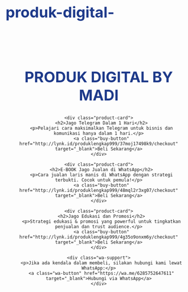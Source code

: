 # produk-digital-
<!DOCTYPE html>
<html lang="id">
<head>
  <meta charset="UTF-8" />
  <meta name="viewport" content="width=device-width, initial-scale=1.0"/>
  <title>PRODUK DIGITAL BY MADI</title>
  <style>
    @import url('https://fonts.googleapis.com/css2?family=Poppins:wght@400;600&display=swap');

    body {
      font-family: 'Poppins', sans-serif;
      margin: 0;
      padding: 0;
      background: linear-gradient(to right, #dbeafe, #f5f3ff);
      animation: fadeIn 1s ease-in-out;
    }

    .container {
      max-width: 900px;
      margin: auto;
      padding: 40px 20px;
      text-align: center;
    }

    h1 {
      font-size: 2.5rem;
      margin-bottom: 30px;
      color: #1e3a8a;
    }

    .product-card {
      background: #ffffff;
      margin: 20px auto;
      padding: 30px;
      border-radius: 20px;
      box-shadow: 0 10px 25px rgba(0, 0, 0, 0.05);
      transition: transform 0.3s ease, box-shadow 0.3s ease;
      max-width: 600px;
      opacity: 0;
      transform: translateY(30px);
      animation: slideUp 0.8s ease forwards;
    }

    .product-card:nth-child(2) { animation-delay: 0.2s; }
    .product-card:nth-child(3) { animation-delay: 0.4s; }
    .product-card:nth-child(4) { animation-delay: 0.6s; }

    .product-card:hover {
      transform: translateY(-5px);
      box-shadow: 0 15px 30px rgba(0, 0, 0, 0.1);
    }

    .product-card h2 {
      color: #1e40af;
      margin-top: 0;
    }

    .product-card p {
      color: #555;
    }

    .buy-button, .wa-button {
      display: inline-block;
      margin-top: 15px;
      padding: 12px 25px;
      background: #1e40af;
      color: #fff;
      text-decoration: none;
      border-radius: 8px;
      font-weight: 600;
      transition: background 0.3s ease;
    }

    .buy-button:hover, .wa-button:hover {
      background: #1e3a8a;
    }

    .wa-support {
      margin-top: 50px;
    }

    @keyframes slideUp {
      to {
        opacity: 1;
        transform: translateY(0);
      }
    }

    @keyframes fadeIn {
      from { opacity: 0; }
      to { opacity: 1; }
    }
  </style>
</head>
<body>
  <div class="container">
    <h1>PRODUK DIGITAL BY MADI</h1>

    <div class="product-card">
      <h2>Jago Telegram Dalam 1 Hari</h2>
      <p>Pelajari cara maksimalkan Telegram untuk bisnis dan komunikasi hanya dalam 1 hari.</p>
      <a class="buy-button" href="http://lynk.id/produklengkap999/37moj17498k9/checkout" target="_blank">Beli Sekarang</a>
    </div>

    <div class="product-card">
      <h2>E-BOOK Jago Jualan di WhatsApp</h2>
      <p>Cara jualan laris manis di WhatsApp dengan strategi terbukti. Cocok untuk pemula!</p>
      <a class="buy-button" href="http://lynk.id/produklengkap999/48mql2r3xg07/checkout" target="_blank">Beli Sekarang</a>
    </div>

    <div class="product-card">
      <h2>Jago Edukasi dan Promosi</h2>
      <p>Strategi edukasi & promosi yang powerful untuk tingkatkan penjualan dan trust audience.</p>
      <a class="buy-button" href="http://lynk.id/produklengkap999/4g35o9onxm6y/checkout" target="_blank">Beli Sekarang</a>
    </div>

    <div class="wa-support">
      <p>Jika ada kendala dalam membeli, silakan hubungi kami lewat WhatsApp:</p>
      <a class="wa-button" href="https://wa.me/6285752647611" target="_blank">Hubungi via WhatsApp</a>
    </div>
  </div>
</body>
</html>
